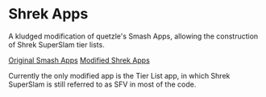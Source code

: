 Shrek Apps
==========

A kludged modification of quetzle's Smash Apps, allowing the construction of Shrek SuperSlam tier lists.

[Original Smash Apps](http://quetzle.github.io/smash-apps)
[Modified Shrek Apps](http://rujames.github.io/shrek-apps)

Currently the only modified app is the Tier List app, in which Shrek SuperSlam is still referred to as SFV in most of the code.
